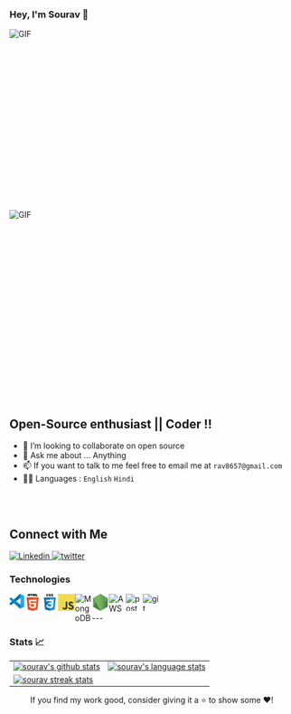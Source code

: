 ### Hey, I'm Sourav  👋

<img align="right" alt="GIF" src="https://github.com/neoighodaro/neoighodaro/blob/master/5CEBA381-C26B-42C7-B5DD-DBEF3BC73697.gif" width="850" height="320" />
<img align="right" alt="GIF" src="https://camo.githubusercontent.com/e4a569755580f96dce0e6d65bc761e0d9aef0fecae524ec73a1b0be60fc934fa/68747470733a2f2f7777772e6d79676f2e67652f75706c6f6164732f626c6f672f313538343032333739352e6a7067" width="850" height="320" />
 
 <br/>
 
 
 </br>
 &nbsp;
 
##  Open-Source enthusiast || Coder !!
- 👯 I’m looking to collaborate on open source
- 💬 Ask me about ... Anything
- 📫 If you want to talk to me feel free to email me at `rav8657@gmail.com`
- 🙇‍♂️ Languages : `English` `Hindi`


<br />
<br />

## Connect with Me
<p align="left" target="_blank"> <a href="https://www.linkedin.com/in/sourav-shukla/" target="_blank">
    <img alt=" Linkedin" src="https://cliply.co/wp-content/uploads/2021/02/372102050_LINKEDIN_ICON_TRANSPARENT_1080.gif"  width="50" height="50">
  <a/>
 
<a href="https://twitter.com/@tweet2srv" >
<img alt=" twitter"
src="https://aloharag-hi-ny-jp.typepad.com/.a/6a0120a6c95938970b0148c785497f970c-580wi" width="70"
height="60" target="_blank">
<a />
 </p>
 
<!--   <a href="https://www.instagram.com/100_raav/" target="_blank">
  <img alt=" Instagram" src="https://www.adweek.com/wp-content/uploads/2017/05/instagram-celebs-PAGE-2017.gif"  width="80" height="50">
<a/> -->
 
 
 

### Technologies

<img align="left" alt="Visual Studio Code" width="26px" src="https://raw.githubusercontent.com/github/explore/80688e429a7d4ef2fca1e82350fe8e3517d3494d/topics/visual-studio-code/visual-studio-code.png" />
<img align="left" alt="HTML5" width="30px" src="https://raw.githubusercontent.com/github/explore/80688e429a7d4ef2fca1e82350fe8e3517d3494d/topics/html/html.png" />
<img align="left" alt="CSS3" width="30px" src="https://raw.githubusercontent.com/github/explore/80688e429a7d4ef2fca1e82350fe8e3517d3494d/topics/css/css.png" />
<img align="left" alt="JavaScript" width="30px" src="https://raw.githubusercontent.com/github/explore/80688e429a7d4ef2fca1e82350fe8e3517d3494d/topics/javascript/javascript.png" />

<img align="left" alt="MongoDB" width="30px" src="https://code4developers.com/wp-content/uploads/2019/10/MongoDBicon.png" />
<img align="left" alt="Node.js" width="30px" src="https://raw.githubusercontent.com/github/explore/80688e429a7d4ef2fca1e82350fe8e3517d3494d/topics/nodejs/nodejs.png" />
<img align="left" alt="AWS" width="30px" src="https://www.consoleconnect.com/wp-content/uploads/2019/07/amazon-web-services-cloud.svg" />
<a href="https://postman.com" target="_blank"> <img align="left" src="https://www.vectorlogo.zone/logos/getpostman/getpostman-icon.svg" alt="postman" width="30" height="30" margin ="10px"/> </a>
<a href="https://git-scm.com/" target="_blank"> <img align ="left" src="https://www.vectorlogo.zone/logos/git-scm/git-scm-icon.svg" alt="git" width="30" height="30"/> </a>
     
<br/>
<br/>
---

### Stats 📈
<table align="center" cellspacing="0" cellpadding="0" border="0">
   <tr>
    <td>
      <a href="https://github.com/rav8657" target="_blank">
        <img src="https://github-readme-stats.vercel.app/api?username=rav8657&show_icons=true&include_all_commits=true&theme=ayu-mirage&hide_border=true" alt="sourav's github stats">
      <a/>
    </td>
    <td>
      <a href="https://github.com/rav8657" target="_blank">
        <img src="https://github-readme-stats.vercel.app/api/top-langs/?username=rav8657&theme=ayu-mirage&layout=compact&hide_border=true" alt="sourav's language stats">
      <a/>
    </td>
   </tr>
  <tr>
  <tr>
    <td>
      <a href="https://github.com/rav8657" target="_blank">
        <img src="https://github-readme-streak-stats.herokuapp.com/?user=rav8657&theme=ayu-mirage&hide_border=true" alt="sourav streak stats">
      <a/>
    </td>
   
   </tr>
</table>
 
</p>

 <p align="center"> If you find my work good, consider giving it a ⭐ to show some ❤️!</p>






















<!-- <h1 align="center">Hi 👋, I'm Sourav</h1>

<img align="right" alt="GIF" src="https://github.com/neoighodaro/neoighodaro/blob/master/5CEBA381-C26B-42C7-B5DD-DBEF3BC73697.gif" width="850" height="320" />
&nbsp;
<h3 align="center">A passionate Backend developer</h3>

<p align="left"> <img src="https://komarev.com/ghpvc/?username=rav8657&label=Profile%20views&color=0e75b6&style=flat" alt="rav8657" /> </p>

<p align="left"> <a href="https://github.com/ryo-ma/github-profile-trophy"><img src="https://github-profile-trophy.vercel.app/?username=rav8657" alt="rav8657" /></a> </p>

<p align="left"> <a href="https://twitter.com/@tweet2srv" target="blank"><img src="https://img.shields.io/twitter/follow/@tweet2srv?logo=twitter&style=for-the-badge" alt="@tweet2srv" /></a> </p>

- 🔭 I’m currently working on **WhatsApp clone**

- 👯 I’m looking to collaborate on **open source**

- 👨‍💻 All of my projects are available at [github.com/rav8657](github.com/rav8657)

- 💬 Ask me about **... Anything**

- 📫 How to reach me **rav8657@gmail.com**

<h3 align="left">Connect with me:</h3>
<p align="left">
<a href="https://twitter.com/@tweet2srv" target="blank"><img align="center" src="https://raw.githubusercontent.com/rahuldkjain/github-profile-readme-generator/master/src/images/icons/Social/twitter.svg" alt="@tweet2srv" height="30" width="40" /></a>
<a href="https://linkedin.com/in/https://www.linkedin.com/in/sourav-shukla/" target="blank"><img align="center" src="https://raw.githubusercontent.com/rahuldkjain/github-profile-readme-generator/master/src/images/icons/Social/linked-in-alt.svg" alt="https://www.linkedin.com/in/sourav-shukla/" height="30" width="40" /></a>
<a href="https://instagram.com/100_raav" target="blank"><img align="center" src="https://raw.githubusercontent.com/rahuldkjain/github-profile-readme-generator/master/src/images/icons/Social/instagram.svg" alt="100_raav" height="30" width="40" /></a>
</p>

<h3 align="left">Languages and Tools:</h3>
<p align="left"> <a href="https://aws.amazon.com" target="_blank" rel="noreferrer"> <img src="https://raw.githubusercontent.com/devicons/devicon/master/icons/amazonwebservices/amazonwebservices-original-wordmark.svg" alt="aws" width="40" height="40"/> </a> <a href="https://www.w3schools.com/css/" target="_blank" rel="noreferrer"> <img src="https://raw.githubusercontent.com/devicons/devicon/master/icons/css3/css3-original-wordmark.svg" alt="css3" width="40" height="40"/> </a> <a href="https://expressjs.com" target="_blank" rel="noreferrer"> <img src="https://raw.githubusercontent.com/devicons/devicon/master/icons/express/express-original-wordmark.svg" alt="express" width="40" height="40"/> </a> <a href="https://git-scm.com/" target="_blank" rel="noreferrer"> <img src="https://www.vectorlogo.zone/logos/git-scm/git-scm-icon.svg" alt="git" width="40" height="40"/> </a> <a href="https://www.w3.org/html/" target="_blank" rel="noreferrer"> <img src="https://raw.githubusercontent.com/devicons/devicon/master/icons/html5/html5-original-wordmark.svg" alt="html5" width="40" height="40"/> </a> <a href="https://developer.mozilla.org/en-US/docs/Web/JavaScript" target="_blank" rel="noreferrer"> <img src="https://raw.githubusercontent.com/devicons/devicon/master/icons/javascript/javascript-original.svg" alt="javascript" width="40" height="40"/> </a> <a href="https://www.mongodb.com/" target="_blank" rel="noreferrer"> <img src="https://raw.githubusercontent.com/devicons/devicon/master/icons/mongodb/mongodb-original-wordmark.svg" alt="mongodb" width="40" height="40"/> </a> <a href="https://nodejs.org" target="_blank" rel="noreferrer"> <img src="https://raw.githubusercontent.com/devicons/devicon/master/icons/nodejs/nodejs-original-wordmark.svg" alt="nodejs" width="40" height="40"/> </a> <a href="https://postman.com" target="_blank" rel="noreferrer"> <img src="https://www.vectorlogo.zone/logos/getpostman/getpostman-icon.svg" alt="postman" width="40" height="40"/> </a> <a href="https://redis.io" target="_blank" rel="noreferrer"> <img src="https://raw.githubusercontent.com/devicons/devicon/master/icons/redis/redis-original-wordmark.svg" alt="redis" width="40" height="40"/> </a> </p>

<p><img align="left" src="https://github-readme-stats.vercel.app/api/top-langs?username=rav8657&show_icons=true&locale=en&layout=compact" alt="rav8657" /></p>

<p>&nbsp;<img align="center" src="https://github-readme-stats.vercel.app/api?username=rav8657&show_icons=true&locale=en" alt="rav8657" /></p>

<p><img align="center" src="https://github-readme-streak-stats.herokuapp.com/?user=rav8657&" alt="rav8657" /></p> -->
